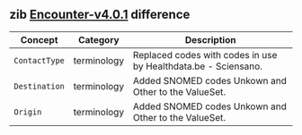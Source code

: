 ## zib [Encounter-v4.0.1](https://zibs.nl/wiki/Encounter-v4.0.1(2020EN)) difference

| Concept         | Category          | Description                             | 
|-----------------|-------------------|-----------------------------------------|
|`ContactType` | terminology | Replaced codes with codes in use by Healthdata.be - Sciensano. | 
|`Destination` | terminology | Added SNOMED codes Unkown and Other to the ValueSet. | 
|`Origin` | terminology | Added SNOMED codes Unkown and Other to the ValueSet. | 